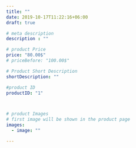 ```yaml
---
title: ""
date: 2019-10-17T11:22:16+06:00
draft: true

# meta description
description : ""

# product Price
price: "80.00$"
# priceBefore: "100.00$"

# Product Short Description
shortDescription: ""

#product ID
productID: "1"



# product Images
# first image will be shown in the product page
images:
  - image: ""

---
```



